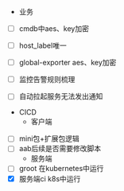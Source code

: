 
* 业务
- [ ] cmdb中aes、key加密
- [ ] host_label唯一
- [ ] global-exporter aes、key加密
- [ ] 监控告警规则梳理
- [ ] 自动拉起服务无法发出通知



* CICD
    * 客户端
- [ ] mini包+扩展包逻辑
- [ ] aab后续是否需要修改脚本
    - 服务端
- [ ] groot 在kubernetes中运行
- [x] 服务端ci k8s中运行